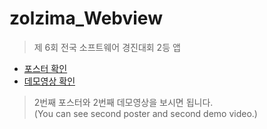 # zolzima_Webview
> 제 6회 전국 소프트웨어 경진대회 2등 앱

- <a href="https://www.highschool-swcontest.net/%EB%B3%B5%EC%A0%9C-%EB%B3%B8%EC%84%A0%EC%9E%91%ED%92%88%EB%B3%B4%EA%B8%B0">포스터 확인</a>  
- <a href="https://www.highschool-swcontest.net/%EB%B3%B5%EC%A0%9C-%ED%8F%AC%EC%8A%A4%ED%84%B0-%EB%B3%B4%EA%B8%B0"> 데모영상 확인 </a>  
  
> 2번째 포스터와 2번째 데모영상을 보시면 됩니다.  
> (You can see second poster and second demo video.)
